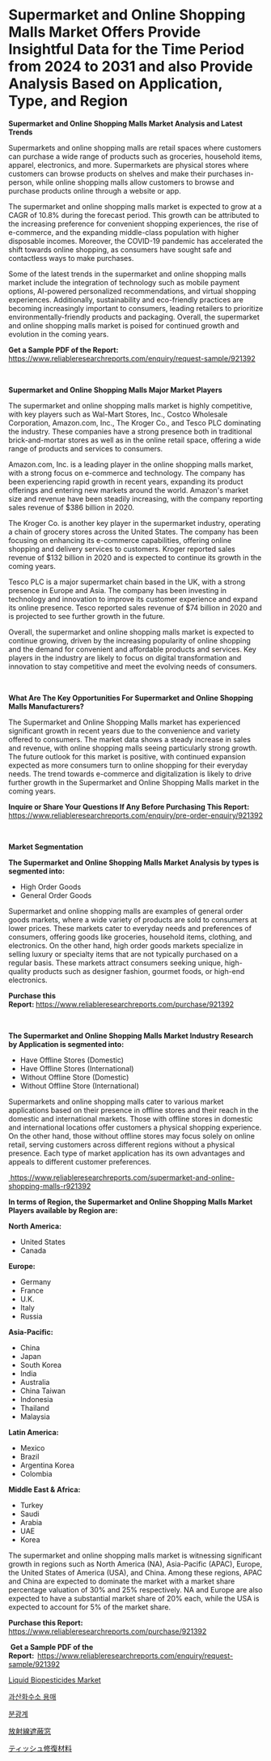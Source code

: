 <p><h1>Supermarket and Online Shopping Malls Market Offers Provide Insightful Data for the Time Period from 2024 to 2031 and also Provide Analysis Based on Application, Type, and Region</h1></p><p><strong>Supermarket and Online Shopping Malls Market Analysis and Latest Trends</strong></p>
<p><p>Supermarkets and online shopping malls are retail spaces where customers can purchase a wide range of products such as groceries, household items, apparel, electronics, and more. Supermarkets are physical stores where customers can browse products on shelves and make their purchases in-person, while online shopping malls allow customers to browse and purchase products online through a website or app.</p><p>The supermarket and online shopping malls market is expected to grow at a CAGR of 10.8% during the forecast period. This growth can be attributed to the increasing preference for convenient shopping experiences, the rise of e-commerce, and the expanding middle-class population with higher disposable incomes. Moreover, the COVID-19 pandemic has accelerated the shift towards online shopping, as consumers have sought safe and contactless ways to make purchases.</p><p>Some of the latest trends in the supermarket and online shopping malls market include the integration of technology such as mobile payment options, AI-powered personalized recommendations, and virtual shopping experiences. Additionally, sustainability and eco-friendly practices are becoming increasingly important to consumers, leading retailers to prioritize environmentally-friendly products and packaging. Overall, the supermarket and online shopping malls market is poised for continued growth and evolution in the coming years.</p></p>
<p><strong>Get a Sample PDF of the Report:&nbsp;</strong> <a href="https://www.reliableresearchreports.com/enquiry/request-sample/921392">https://www.reliableresearchreports.com/enquiry/request-sample/921392</a></p>
<p>&nbsp;</p>
<p><strong>Supermarket and Online Shopping Malls Major Market Players</strong></p>
<p><p>The supermarket and online shopping malls market is highly competitive, with key players such as Wal-Mart Stores, Inc., Costco Wholesale Corporation, Amazon.com, Inc., The Kroger Co., and Tesco PLC dominating the industry. These companies have a strong presence both in traditional brick-and-mortar stores as well as in the online retail space, offering a wide range of products and services to consumers.</p><p>Amazon.com, Inc. is a leading player in the online shopping malls market, with a strong focus on e-commerce and technology. The company has been experiencing rapid growth in recent years, expanding its product offerings and entering new markets around the world. Amazon's market size and revenue have been steadily increasing, with the company reporting sales revenue of $386 billion in 2020.</p><p>The Kroger Co. is another key player in the supermarket industry, operating a chain of grocery stores across the United States. The company has been focusing on enhancing its e-commerce capabilities, offering online shopping and delivery services to customers. Kroger reported sales revenue of $132 billion in 2020 and is expected to continue its growth in the coming years.</p><p>Tesco PLC is a major supermarket chain based in the UK, with a strong presence in Europe and Asia. The company has been investing in technology and innovation to improve its customer experience and expand its online presence. Tesco reported sales revenue of $74 billion in 2020 and is projected to see further growth in the future.</p><p>Overall, the supermarket and online shopping malls market is expected to continue growing, driven by the increasing popularity of online shopping and the demand for convenient and affordable products and services. Key players in the industry are likely to focus on digital transformation and innovation to stay competitive and meet the evolving needs of consumers.</p></p>
<p>&nbsp;</p>
<p><strong>What Are The Key Opportunities For Supermarket and Online Shopping Malls Manufacturers?</strong></p>
<p><p>The Supermarket and Online Shopping Malls market has experienced significant growth in recent years due to the convenience and variety offered to consumers. The market data shows a steady increase in sales and revenue, with online shopping malls seeing particularly strong growth. The future outlook for this market is positive, with continued expansion expected as more consumers turn to online shopping for their everyday needs. The trend towards e-commerce and digitalization is likely to drive further growth in the Supermarket and Online Shopping Malls market in the coming years.</p></p>
<p><strong>Inquire or Share Your Questions If Any Before Purchasing This Report:</strong> <a href="https://www.reliableresearchreports.com/enquiry/pre-order-enquiry/921392">https://www.reliableresearchreports.com/enquiry/pre-order-enquiry/921392</a></p>
<p>&nbsp;</p>
<p><strong>Market Segmentation</strong></p>
<p><strong>The Supermarket and Online Shopping Malls Market Analysis by types is segmented into:</strong></p>
<p><ul><li>High Order Goods</li><li>General Order Goods</li></ul></p>
<p><p>Supermarket and online shopping malls are examples of general order goods markets, where a wide variety of products are sold to consumers at lower prices. These markets cater to everyday needs and preferences of consumers, offering goods like groceries, household items, clothing, and electronics. On the other hand, high order goods markets specialize in selling luxury or specialty items that are not typically purchased on a regular basis. These markets attract consumers seeking unique, high-quality products such as designer fashion, gourmet foods, or high-end electronics.</p></p>
<p><strong>Purchase this Report:&nbsp;</strong><a href="https://www.reliableresearchreports.com/purchase/921392">https://www.reliableresearchreports.com/purchase/921392</a></p>
<p>&nbsp;</p>
<p><strong>The Supermarket and Online Shopping Malls Market Industry Research by Application is segmented into:</strong></p>
<p><ul><li>Have Offline Stores (Domestic)</li><li>Have Offline Stores (International)</li><li>Without Offline Store (Domestic)</li><li>Without Offline Store (International)</li></ul></p>
<p><p>Supermarkets and online shopping malls cater to various market applications based on their presence in offline stores and their reach in the domestic and international markets. Those with offline stores in domestic and international locations offer customers a physical shopping experience. On the other hand, those without offline stores may focus solely on online retail, serving customers across different regions without a physical presence. Each type of market application has its own advantages and appeals to different customer preferences.</p></p>
<p><a href="https://www.reliableresearchreports.com/supermarket-and-online-shopping-malls-r921392">&nbsp;https://www.reliableresearchreports.com/supermarket-and-online-shopping-malls-r921392</a></p>
<p><strong>In terms of Region, the Supermarket and Online Shopping Malls Market Players available by Region are:</strong></p>
<p>
    <p> <strong> North America: </strong>
        <ul>
            <li>United States</li>
            <li>Canada</li>
        </ul>
        </p> 
    <p> <strong> Europe: </strong>
        <ul>
            <li>Germany</li>
            <li>France</li>
            <li>U.K.</li>
            <li>Italy</li>
            <li>Russia</li>
        </ul>
        </p> 
    <p> <strong> Asia-Pacific: </strong>
        <ul>
            <li>China</li>
            <li>Japan</li>
            <li>South Korea</li>
            <li>India</li>
            <li>Australia</li>
            <li>China Taiwan</li>
            <li>Indonesia</li>
            <li>Thailand</li>
            <li>Malaysia</li>
        </ul>
        </p> 
    <p> <strong> Latin America: </strong>
        <ul>
            <li>Mexico</li>
            <li>Brazil</li>
            <li>Argentina Korea</li>
            <li>Colombia</li>
        </ul>
        </p> 
    <p> <strong> Middle East & Africa: </strong>
        <ul>
            <li>Turkey</li>
            <li>Saudi</li>
            <li>Arabia</li>
            <li>UAE</li>
            <li>Korea</li>
        </ul>
    </p>
    </p>
<p><p>The supermarket and online shopping malls market is witnessing significant growth in regions such as North America (NA), Asia-Pacific (APAC), Europe, the United States of America (USA), and China. Among these regions, APAC and China are expected to dominate the market with a market share percentage valuation of 30% and 25% respectively. NA and Europe are also expected to have a substantial market share of 20% each, while the USA is expected to account for 5% of the market share.</p></p>
<p><strong>Purchase this Report: </strong><a href="https://www.reliableresearchreports.com/purchase/921392">https://www.reliableresearchreports.com/purchase/921392</a></p>
<p>&nbsp;<strong>Get a Sample PDF of the Report:&nbsp;&nbsp;</strong><a href="https://www.reliableresearchreports.com/enquiry/request-sample/921392">https://www.reliableresearchreports.com/enquiry/request-sample/921392</a></p>
<p><strong></strong></p>
<p><p><a href="https://www.linkedin.com/pulse/liquid-biopesticides-market-size-growing-forecasted-period-from-hsbif">Liquid Biopesticides Market</a></p><p><a href="https://medium.com/@ikeschumm04/%EA%B3%BC%EC%82%B0%ED%99%94%EC%88%98%EC%86%8C-%EC%9A%A9%EB%A7%A4-%EC%8B%9C%EC%9E%A5-%EB%B6%84%EC%84%9D-%EB%B0%8F-2024%EB%85%84%EB%B6%80%ED%84%B0-2031%EB%85%84%EA%B9%8C%EC%A7%80%EC%9D%98-%ED%81%AC%EA%B8%B0-%EC%98%88%EC%B8%A1-8063991ec0a7">과산화수소 용매</a></p><p><a href="https://medium.com/@tedbernhard1944/%EB%B6%84%EA%B4%91%EA%B3%84-%EC%8B%9C%EC%9E%A5-%EC%A1%B0%EC%82%AC-%EB%B3%B4%EA%B3%A0%EC%84%9C-%EC%97%AD%EC%82%AC-%EB%B0%8F-2024%EB%85%84%EB%B6%80%ED%84%B0-2031%EB%85%84%EA%B9%8C%EC%A7%80%EC%9D%98-%EC%98%88%EC%B8%A1-89b83887b1da">분광계</a></p><p><a href="https://github.com/tanyaali3/Market-Research-Report-List-1/blob/main/524722860892.md">放射線遮蔽窓</a></p><p><a href="https://medium.com/@neilmartin36/%E7%B5%84%E7%B9%94%E4%BF%AE%E5%BE%A9%E6%9D%90%E6%96%99%E5%B8%82%E5%A0%B4%E3%81%AE%E3%83%88%E3%83%AC%E3%83%B3%E3%83%89%E3%81%A8%E5%B8%82%E5%A0%B4%E5%88%86%E6%9E%90%E3%81%AF-2024%E5%B9%B4%E3%81%8B%E3%82%892031%E5%B9%B4%E3%81%BE%E3%81%A7%E3%81%AE%E6%9C%9F%E9%96%93%E3%81%AB%E4%BA%88%E6%B8%AC%E3%81%95%E3%82%8C%E3%81%A6%E3%81%84%E3%81%BE%E3%81%99-6fd63727f5f8">ティッシュ修復材料</a></p></p>
